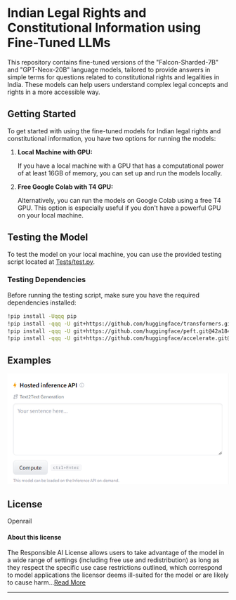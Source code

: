 # Indian Legal Rights and Constitutional Information using Fine-Tuned LLMs

This repository contains fine-tuned versions of the "Falcon-Sharded-7B" and "GPT-Neox-20B" language models, tailored to provide answers in simple terms for questions related to constitutional rights and legalities in India. These models can help users understand complex legal concepts and rights in a more accessible way.

## Getting Started

To get started with using the fine-tuned models for Indian legal rights and constitutional information, you have two options for running the models:

1. **Local Machine with GPU:**

   If you have a local machine with a GPU that has a computational power of at least 16GB of memory, you can set up and run the models locally.

2. **Free Google Colab with T4 GPU:**

   Alternatively, you can run the models on Google Colab using a free T4 GPU. This option is especially useful if you don't have a powerful GPU on your local machine.

## Testing the Model

To test the model on your local machine, you can use the provided testing script located at [Tests/test.py](https://github.com/NeoZ666/constitution-LLM/blob/main/Tests/test.py).

### Testing Dependencies

Before running the testing script, make sure you have the required dependencies installed:

```bash
!pip install -Uqqq pip
!pip install -qqq -U git+https://github.com/huggingface/transformers.git@e03a9cc
!pip install -qqq -U git+https://github.com/huggingface/peft.git@42a184f
!pip install -qqq -U git+https://github.com/huggingface/accelerate.git@c9fbb71
```

## Examples

![Alt text](images/image.png)

## License

Openrail
#### About this license

The Responsible AI License allows users to take advantage of the model in a wide range of settings (including free use and redistribution) as long as they respect the specific use case restrictions outlined, which correspond to model applications the licensor deems ill-suited for the model or are likely to cause harm...[Read More](https://huggingface.co/blog/open_rail)

---
